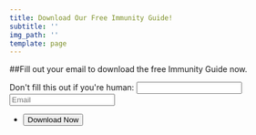 ```yaml
---
title: Download Our Free Immunity Guide!
subtitle: ''
img_path: ''
template: page
---
```

##Fill out your email to download the free Immunity Guide now.
<div>
 <form id="immunityForm" name="immunityForm" method="post" target="_blank" action="https://drive.google.com/uc?export=download&id=1YPnzyOzTEvsCuSOeraMBGM6OO5r55RNv" netlifyHoneypot="bot-field" data-netlify="true">
                    <div className="screen-reader-text">
                        <label>Don't fill this out if you're human: <input name="bot-field" /></label>
                    </div>
                    <div className="fields">
                        <div className="field half"><input type="email" name="email" id="email" placeholder="Email" /></div>
                    </div>
                    <input type="hidden" name="form-name" value="immunityForm" />
                    <ul className="actions">
                        <li><input type="submit" value="Download Now" /></li>
                    </ul>
                </form>
  </div>